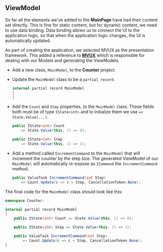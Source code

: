 

## ViewModel

So far all the elements we've added to the **MainPage** have had their content set directly. This is fine for static content, but for dynamic content, we need to use data binding. Data binding allows us to connect the UI to the application logic, so that when the application logic changes, the UI is automatically updated.

As part of creating the application, we selected MVUX as the presentation framework. This added a reference to [**MVUX**](https://aka.platform.uno/mvux) which is responsible for dealing with our Models and generating the ViewModels.

- Add a new class, `MainModel`, to the **Counter** project.
- Update the `MainModel` class to be a `partial record`.

    ```csharp
    internal partial record MainModel
    {
    }
    ```

- Add the `Count` and `Step` properties, to the `MainModel` class. These fields both must be of type `IState<int>` and to initialize them we use `=> State.Value(...)`.

    ```csharp
    public IState<int> Count 
        => State.Value(this, () => 0);

    public IState<int> Step 
        => State.Value(this, () => 1);
    ```

- Add a method called `IncrementCommand` to the `MainModel` that will increment the counter by the step size. The generated ViewModel of our `MainModel` will automatically re-expose as `ICommand` the `IncrementCommand` method.

    ```csharp
    public ValueTask IncrementCommand(int Step)
        => Count.Update(c => c + Step, CancellationToken.None);
    ```

The final code for the `MainModel` class should look like this:

```csharp
namespace Counter;

internal partial record MainModel
{
    public IState<int> Count => State.Value(this, () => 0);

    public IState<int> Step => State.Value(this, () => 1);

    public ValueTask IncrementCommand(int Step)
        => Count.Update(c => c + Step, CancellationToken.None);
}
```